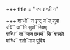 +++
title = "११ शग्धी न"

+++
शग्धी᳓ न इन्द्र य᳓त् तुवा  
रयिं᳓ या᳓मि सुवी᳓रियम्  
शग्धि᳓ वा᳓जाय प्रथमं᳓ सि᳓षासते  
शग्धि᳓ स्तो᳓माय पूर्विय